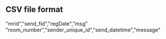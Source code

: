 ## CSV file format

"mrid","send_fid","regDate","msg"
"room_number","sender_unique_id","send_datetime","message"

